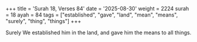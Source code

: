 +++
title = 'Surah 18, Verses 84'
date = '2025-08-30'
weight = 2224
surah = 18
ayah = 84
tags = ["established", "gave", "land", "mean", "means", "surely", "thing", "things"]
+++

Surely We established him in the land, and gave him the means to all things.